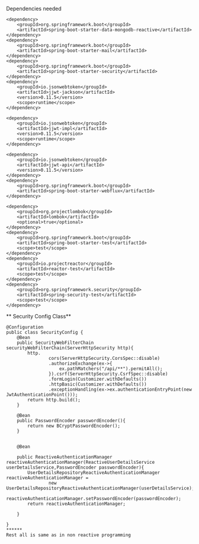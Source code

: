 Dependencies needed

	<dependency>
		<groupId>org.springframework.boot</groupId>
		<artifactId>spring-boot-starter-data-mongodb-reactive</artifactId>
	</dependency>
	<dependency>
		<groupId>org.springframework.boot</groupId>
		<artifactId>spring-boot-starter-mail</artifactId>
	</dependency>
	<dependency>
		<groupId>org.springframework.boot</groupId>
		<artifactId>spring-boot-starter-security</artifactId>
	</dependency>
	<dependency>
		<groupId>io.jsonwebtoken</groupId>
		<artifactId>jjwt-jackson</artifactId>
		<version>0.11.5</version>
		<scope>runtime</scope>
	</dependency>
	
	<dependency>
		<groupId>io.jsonwebtoken</groupId>
		<artifactId>jjwt-impl</artifactId>
		<version>0.11.5</version>
		<scope>runtime</scope>
	</dependency>
	
	<dependency>
		<groupId>io.jsonwebtoken</groupId>
		<artifactId>jjwt-api</artifactId>
		<version>0.11.5</version>
	</dependency>
	<dependency>
		<groupId>org.springframework.boot</groupId>
		<artifactId>spring-boot-starter-webflux</artifactId>
	</dependency>
	
	<dependency>
		<groupId>org.projectlombok</groupId>
		<artifactId>lombok</artifactId>
		<optional>true</optional>
	</dependency>
	<dependency>
		<groupId>org.springframework.boot</groupId>
		<artifactId>spring-boot-starter-test</artifactId>
		<scope>test</scope>
	</dependency>
	<dependency>
		<groupId>io.projectreactor</groupId>
		<artifactId>reactor-test</artifactId>
		<scope>test</scope>
	</dependency>
	<dependency>
		<groupId>org.springframework.security</groupId>
		<artifactId>spring-security-test</artifactId>
		<scope>test</scope>
	</dependency>

** Security Config Class**

	@Configuration
	public class SecurityConfig {
	    @Bean
	    public SecurityWebFilterChain securityWebFilterChain(ServerHttpSecurity http){
	        http.
	                cors(ServerHttpSecurity.CorsSpec::disable)
	                .authorizeExchange(ex->{
	                    ex.pathMatchers("/api/**").permitAll();
	                }).csrf(ServerHttpSecurity.CsrfSpec::disable)
	                .formLogin(Customizer.withDefaults())
	                .httpBasic(Customizer.withDefaults())
	                .exceptionHandling(ex->ex.authenticationEntryPoint(new JwtAuthenticationPoint()));
	        return http.build();
	    }
	
	    @Bean
	    public PasswordEncoder passwordEncoder(){
	        return new BCryptPasswordEncoder();
	    }
	
	
	    @Bean
	
	    public ReactiveAuthenticationManager reactiveAuthenticationManager(ReactiveUserDetailsService userDetailsService,PasswordEncoder passwordEncoder){
	        UserDetailsRepositoryReactiveAuthenticationManager reactiveAuthenticationManager =
	                new UserDetailsRepositoryReactiveAuthenticationManager(userDetailsService);
	        reactiveAuthenticationManager.setPasswordEncoder(passwordEncoder);
	        return reactiveAuthenticationManager;
	
	    }
	
	}
	******
	Rest all is same as in non reactive programming
